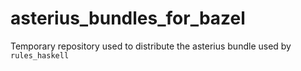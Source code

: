 # asterius_bundles_for_bazel
Temporary repository used to distribute the asterius bundle used by `rules_haskell`
